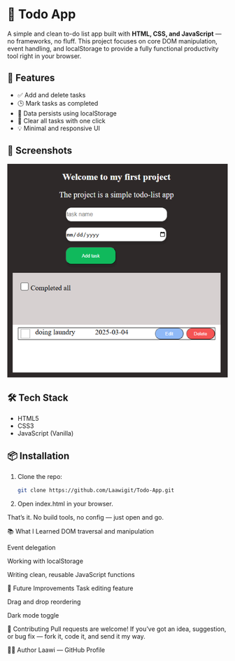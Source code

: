 # 📝 Todo App

A simple and clean to-do list app built with **HTML, CSS, and JavaScript** — no frameworks, no fluff. This project focuses on core DOM manipulation, event handling, and localStorage to provide a fully functional productivity tool right in your browser.

## 🚀 Features

- ✅ Add and delete tasks
- 🕒 Mark tasks as completed
- 💾 Data persists using localStorage
- 🧼 Clear all tasks with one click
- 💡 Minimal and responsive UI

## 📸 Screenshots

![Todo App Screenshot](assets/todoScreenshot.PNG)

## 🛠 Tech Stack

- HTML5
- CSS3
- JavaScript (Vanilla)

## 📦 Installation

1. Clone the repo:

   ```bash
   git clone https://github.com/Laawigit/Todo-App.git

   ```

2. Open index.html in your browser.

That’s it. No build tools, no config — just open and go.

📚 What I Learned
DOM traversal and manipulation

Event delegation

Working with localStorage

Writing clean, reusable JavaScript functions

🔮 Future Improvements
Task editing feature

Drag and drop reordering

Dark mode toggle

🤝 Contributing
Pull requests are welcome! If you’ve got an idea, suggestion, or bug fix — fork it, code it, and send it my way.

🧙‍♂️ Author
Laawi — GitHub Profile
